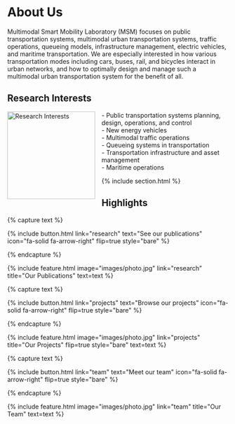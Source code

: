 ---
---

# About Us

Multimodal Smart Mobility Laboratory (MSM) focuses on public transportation systems, multimodal urban transportation systems, traffic operations, queueing models, infrastructure management, electric vehicles, and maritime transportation. We are especially interested in how various transportation modes including cars, buses, rail, and bicycles interact in urban networks, and how to optimally design and manage such a multimodal urban transportation system for the benefit of all.

## Research Interests
<div style="float: left; margin-right: 15px;">
  <img src="https://github.com/guanlii/guanlii.github.io/raw/main/images/projects/queue/bus_queue.jpg#pic_left" alt="Research Interests" width="200">
</div>
<p>
-	Public transportation systems planning, design, operations, and control<br>
-	New energy vehicles<br>
-	Multimodal traffic operations<br>
-	Queueing systems in transportation<br>
-	Transportation infrastructure and asset management<br>
-	Maritime operations<br>
</p>

{% include section.html %}

## Highlights

{% capture text %}


{%
  include button.html
  link="research"
  text="See our publications"
  icon="fa-solid fa-arrow-right"
  flip=true
  style="bare"
%}

{% endcapture %}

{%
  include feature.html
  image="images/photo.jpg"
  link="research"
  title="Our Publications"
  text=text
%}

{% capture text %}


{%
  include button.html
  link="projects"
  text="Browse our projects"
  icon="fa-solid fa-arrow-right"
  flip=true
  style="bare"
%}

{% endcapture %}

{%
  include feature.html
  image="images/photo.jpg"
  link="projects"
  title="Our Projects"
  flip=true
  style="bare"
  text=text
%}

{% capture text %}


{%
  include button.html
  link="team"
  text="Meet our team"
  icon="fa-solid fa-arrow-right"
  flip=true
  style="bare"
%}

{% endcapture %}

{%
  include feature.html
  image="images/photo.jpg"
  link="team"
  title="Our Team"
  text=text
%}
